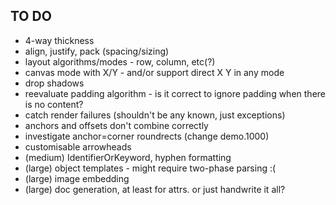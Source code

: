 TO DO
-----

* 4-way thickness
* align, justify, pack (spacing/sizing)
* layout algorithms/modes - row, column, etc(?)
* canvas mode with X/Y - and/or support direct X Y in any mode
* drop shadows
* reevaluate padding algorithm - is it correct to ignore padding when there is no content?
* catch render failures (shouldn't be any known, just exceptions)
* anchors and offsets don't combine correctly
* investigate anchor=corner roundrects (change demo.1000)
* customisable arrowheads
* (medium) IdentifierOrKeyword, hyphen formatting
* (large) object templates - might require two-phase parsing :(
* (large) image embedding 
* (large) doc generation, at least for attrs. or just handwrite it all?
